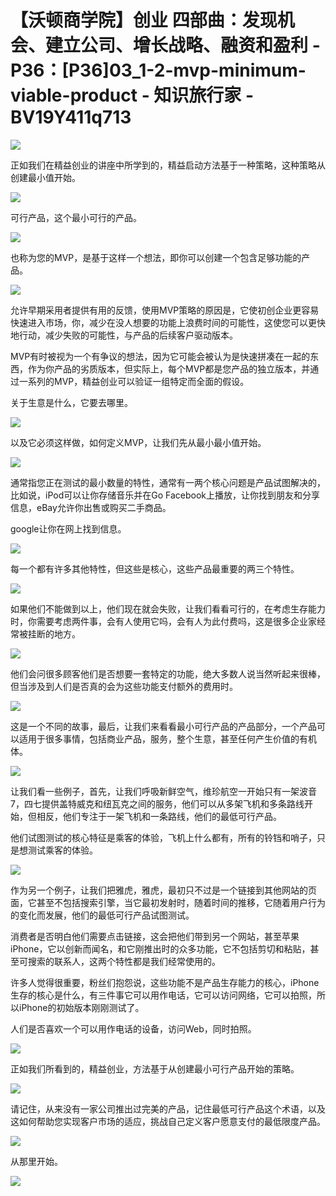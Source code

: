 # 【沃顿商学院】创业 四部曲：发现机会、建立公司、增长战略、融资和盈利 - P36：[P36]03_1-2-mvp-minimum-viable-product - 知识旅行家 - BV19Y411q713

![](img/0f01bf2f69051b4e11d1f3d61ed43580_0.png)

正如我们在精益创业的讲座中所学到的，精益启动方法基于一种策略，这种策略从创建最小值开始。

![](img/0f01bf2f69051b4e11d1f3d61ed43580_2.png)

可行产品，这个最小可行的产品。

![](img/0f01bf2f69051b4e11d1f3d61ed43580_4.png)

也称为您的MVP，是基于这样一个想法，即你可以创建一个包含足够功能的产品。

![](img/0f01bf2f69051b4e11d1f3d61ed43580_6.png)

允许早期采用者提供有用的反馈，使用MVP策略的原因是，它使初创企业更容易快速进入市场，你，减少在没人想要的功能上浪费时间的可能性，这使您可以更快地行动，减少失败的可能性，与产品的后续客户驱动版本。

MVP有时被视为一个有争议的想法，因为它可能会被认为是快速拼凑在一起的东西，作为你产品的劣质版本，但实际上，每个MVP都是您产品的独立版本，并通过一系列的MVP，精益创业可以验证一组特定而全面的假设。

关于生意是什么，它要去哪里。

![](img/0f01bf2f69051b4e11d1f3d61ed43580_8.png)

以及它必须这样做，如何定义MVP，让我们先从最小最小值开始。

![](img/0f01bf2f69051b4e11d1f3d61ed43580_10.png)

通常指您正在测试的最小数量的特性，通常有一两个核心问题是产品试图解决的，比如说，iPod可以让你存储音乐并在Go Facebook上播放，让你找到朋友和分享信息，eBay允许你出售或购买二手商品。

google让你在网上找到信息。

![](img/0f01bf2f69051b4e11d1f3d61ed43580_12.png)

每一个都有许多其他特性，但这些是核心，这些产品最重要的两三个特性。

![](img/0f01bf2f69051b4e11d1f3d61ed43580_14.png)

如果他们不能做到以上，他们现在就会失败，让我们看看可行的，在考虑生存能力时，你需要考虑两件事，会有人使用它吗，会有人为此付费吗，这是很多企业家经常被挂断的地方。

![](img/0f01bf2f69051b4e11d1f3d61ed43580_16.png)

他们会问很多顾客他们是否想要一套特定的功能，绝大多数人说当然听起来很棒，但当涉及到人们是否真的会为这些功能支付额外的费用时。

![](img/0f01bf2f69051b4e11d1f3d61ed43580_18.png)

这是一个不同的故事，最后，让我们来看看最小可行产品的产品部分，一个产品可以适用于很多事情，包括商业产品，服务，整个生意，甚至任何产生价值的有机体。

![](img/0f01bf2f69051b4e11d1f3d61ed43580_20.png)

让我们看一些例子，首先，让我们呼吸新鲜空气，维珍航空一开始只有一架波音7，四七提供盖特威克和纽瓦克之间的服务，他们可以从多架飞机和多条路线开始，但相反，他们专注于一架飞机和一条路线，他们的最低可行产品。

他们试图测试的核心特征是乘客的体验，飞机上什么都有，所有的铃铛和哨子，只是想测试乘客的体验。

![](img/0f01bf2f69051b4e11d1f3d61ed43580_22.png)

作为另一个例子，让我们把雅虎，雅虎，最初只不过是一个链接到其他网站的页面，它甚至不包括搜索引擎，当它最初发射时，随着时间的推移，它随着用户行为的变化而发展，他们的最低可行产品试图测试。

消费者是否明白他们需要点击链接，这会把他们带到另一个网站，甚至苹果iPhone，它以创新而闻名，和它刚推出时的众多功能，它不包括剪切和粘贴，甚至可搜索的联系人，这两个特性都是我们经常使用的。

许多人觉得很重要，粉丝们抱怨说，这些功能不是产品生存能力的核心，iPhone生存的核心是什么，有三件事它可以用作电话，它可以访问网络，它可以拍照，所以iPhone的初始版本刚刚测试了。

人们是否喜欢一个可以用作电话的设备，访问Web，同时拍照。

![](img/0f01bf2f69051b4e11d1f3d61ed43580_24.png)

正如我们所看到的，精益创业，方法基于从创建最小可行产品开始的策略。

![](img/0f01bf2f69051b4e11d1f3d61ed43580_26.png)

请记住，从来没有一家公司推出过完美的产品，记住最低可行产品这个术语，以及这如何帮助您实现客户市场的适应，挑战自己定义客户愿意支付的最低限度产品。

![](img/0f01bf2f69051b4e11d1f3d61ed43580_28.png)

从那里开始。

![](img/0f01bf2f69051b4e11d1f3d61ed43580_30.png)
